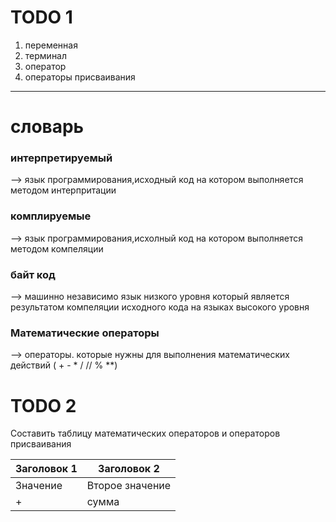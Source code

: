 # TODO 1
1) переменная
2) терминал
3) оператор
4) операторы присваивания

---

# словарь

### интерпретируемый
--> язык программирования,исходный код на котором выполняется методом интерпритации

### комплируемые  
--> язык программирования,исхолный код на котором выполняется методом компеляции

### байт код  
--> машинно независимо язык низкого уровня который является результатом компеляции исходного кода на языках высокого уровня

### Математические  операторы
--> операторы. которые нужны для выполнения математических действий ( + - * / // % **)

 
# TODO 2
Составить таблицу математических операторов и операторов присваивания

| Заголовок 1 | Заголовок 2 |
|-------------|-------------|
|Значение|Второе значение|
|+|сумма|
